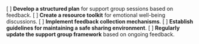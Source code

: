 [ ] **Develop a structured plan** for support group sessions based on feedback.
[ ] **Create a resource toolkit** for emotional well-being discussions.
[ ] **Implement feedback collection mechanisms**.
[ ] **Establish guidelines for maintaining a safe sharing environment**.
[ ] **Regularly update the support group framework** based on ongoing feedback.